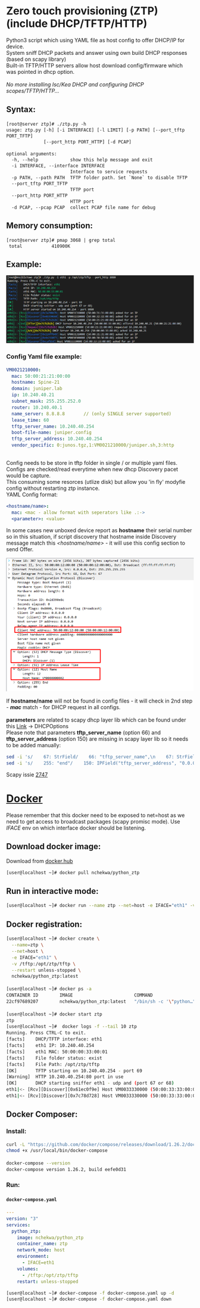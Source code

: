# Zero touch provisioning (ZTP) (include DHCP/TFTP/HTTP)<br>
Python3 script which using YAML file as host config to offer DHCP/IP for device.<br>
System sniff DHCP packets and answer using own build DHCP responses (based on scapy library)<br>
Built-in TFTP/HTTP servers allow host download config/firmware which was pointed in dhcp option.<br>
<br>
<i>No more installing Isc/Kea DHCP and configuring DHCP scopes/TFTP/HTTP... </i> 

## Syntax:
```console
[root@server ztp]# ./ztp.py -h
usage: ztp.py [-h] [-i INTERFACE] [-l LIMIT] [-p PATH] [--port_tftp PORT_TFTP]
              [--port_http PORT_HTTP] [-d PCAP]

optional arguments:
  -h, --help            show this help message and exit
  -i INTERFACE, --interface INTERFACE
                        Interface to service requests
  -p PATH, --path PATH  TFTP folder path. Set `None` to disable TFTP
  --port_tftp PORT_TFTP
                        TFTP port
  --port_http PORT_HTTP
                        HTTP port
  -d PCAP, --pcap PCAP  collect PCAP file name for debug
```

## Memory consumption:
```console
[root@server ztp]# pmap 3068 | grep total
 total           410900K
```

## Example:
![Screenshot](doc/img/example_1.png)

### Config Yaml file example:
```yaml
VM0021210000:
  mac: 50:00:21:21:00:00
  hostname: Spine-21
  domain: juniper.lab
  ip: 10.240.40.21
  subnet_mask: 255.255.252.0
  router: 10.240.40.1
  name_server: 8.8.8.8       // (only SINGLE server supported)
  lease_time: 60
  tftp_server_name: 10.240.40.254
  boot-file-name: juniper.config
  tftp_server_address: 10.240.40.254
  vendor_specific: 0:junos.tgz,1:VM0021210000/juniper.sh,3:http
```
<br>
Config needs to be store in tftp folder in single / or multiple yaml files.<br>
Configs are checked/read everytime when new dhcp Discovery pacet would be capture.<br> This consuming some resorces (utlize disk) but allow you 'in fly' modyfie config without restarting ztp instance.<br>
YAML Config format:<br>

```yaml
<hostname/name>:
  mac: <mac - allow format with seperators like .:->
  <parameter>: <value>
```
In some cases new unboxed device report as <b>hostname</b> their serial number so in this situation, if script discovery that hostname inside Discovery message match this <i><hostname/name></i> - it will use this config section to send Offer.<br>
  
![DHCP_Discovery](doc/img/dhcp_discover.png)

If <b>hostname/name</b>  will not be found in config files - it will check in 2nd step - <b><i>mac</i></b> match - for DHCP request in all configs.<br><br>
<b>parameters</b> are related to scapy dhcp layer lib which can be found under this [Link](https://github.com/secdev/scapy/blob/master/scapy/layers/dhcp.py) -> DHCPOptions<br>
Please note that parameters <b>tftp_server_name</b> (option 66) and <b>tftp_server_address</b> (option 150) are missing in scapy layer lib so it needs to be added manually:<br>
  
```bash
sed -i 's/    67: StrField/    66: "tftp_server_name",\n    67: StrField/g' /usr/local/lib/python3.6/site-packages/scapy/layers/dhcp.py
sed -i 's/    255: "end"/    150: IPField("tftp_server_address", "0.0.0.0"),\n    255: "end"/g' /usr/local/lib/python3.6/site-packages/scapy/layers/dhcp.py
```
Scapy issie [2747](https://github.com/secdev/scapy/issues/2747)


# [Docker](https://hub.docker.com/r/nchekwa/python_ztp)
Please remember that this docker need to be exposed to net=host as we need to get access to broadcast packages (scapy promisc mode). Use *IFACE* env on which interface docker should be listening.<br>

## Download docker image:
Download from [docker.hub](https://hub.docker.com/r/nchekwa/python_ztp)
```bash
[user@localhost ~]# docker pull nchekwa/python_ztp
```

## Run in interactive mode:
```bash
[user@localhost ~]# docker run --name ztp --net=host -e IFACE="eth1" -v /tftp:/opt/ztp/tftp --rm -ti nchekwa/python_ztp
```

## Docker registration:
```bash
[user@localhost ~]# docker create \
  --name=ztp \
  --net=host \
  -e IFACE="eth1" \
  -v /tftp:/opt/ztp/tftp \
  --restart unless-stopped \
  nchekwa/python_ztp:latest

[user@localhost ~]# docker ps -a
CONTAINER ID        IMAGE                       COMMAND                   CREATED              STATUS              PORTS               NAMES
22cf97689207        nchekwa/python_ztp:latest   "/bin/sh -c '\"python…"   About a minute ago   Created                                 ztp

[user@localhost ~]# docker start ztp
ztp
[user@localhost ~]#  docker logs -f --tail 10 ztp
Running. Press CTRL-C to exit.
[facts]    DHCP/TFTP interface: eth1
[facts]    eth1 IP: 10.240.40.254
[facts]    eth1 MAC: 50:00:00:33:00:01
[facts]    File folder status: exist
[facts]    File Path: /opt/ztp/tftp
[OK]       TFTP starting on 10.240.40.254 - port 69
[Warning]  HTTP 10.240.40.254:80 port in use
[OK]       DHCP starting sniffer eth1 - udp and (port 67 or 68)
eth1|<- [Rcv][Discover][0x61ec0f9e] Host VM0033330000 (50:00:33:33:00:00) asked for an IP
eth1|<- [Rcv][Discover][0x7c78d728] Host VM0033330000 (50:00:33:33:00:00) asked for an IP
```

## Docker Composer:

### Install:
```bash
curl -L "https://github.com/docker/compose/releases/download/1.26.2/docker-compose-$(uname -s)-$(uname -m)" -o /usr/local/bin/docker-compose
chmod +x /usr/local/bin/docker-compose

docker-compose --version
docker-compose version 1.26.2, build eefe0d31
```

### Run:
#### **`docker-compose.yaml`**
```yaml
---
version: "3"
services:
  python_ztp:
    image: nchekwa/python_ztp
    container_name: ztp
    network_mode: host
    environment:
      - IFACE=eth1
    volumes:
      - /tftp:/opt/ztp/tftp
    restart: unless-stopped
```

```bash
[user@localhost ~]# docker-compose -f docker-compose.yaml up -d
[user@localhost ~]# docker-compose -f docker-compose.yaml down
```



